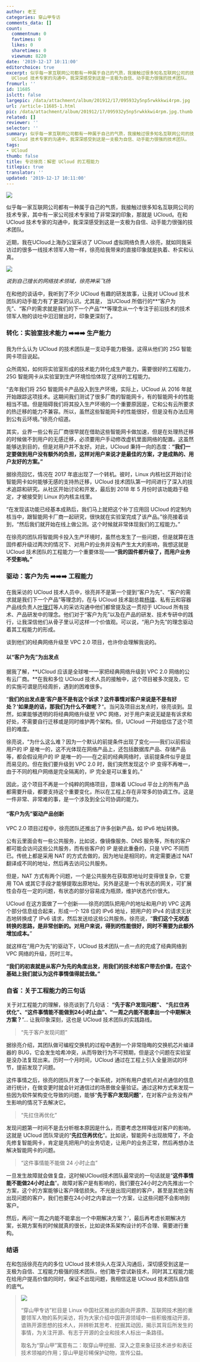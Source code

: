 ```yaml
---
author: 老王
categories: 穿山甲专访
comments_data: []
count:
  commentnum: 0
  favtimes: 0
  likes: 0
  sharetimes: 0
  viewnum: 8220
date: '2019-12-17 10:11:00'
editorchoice: true
excerpt: 似乎每一家互联网公司都有一种属于自己的气质，我接触过很多知名互联网公司的技术专家，其中有一家公司技术专家给了非常深的印象，那就是 UCloud。在和
  UCloud 技术专家的沟通中，我深深感受到这是一支极为自信、动手能力很强的技术团队。
fromurl: ''
id: 11685
islctt: false
largepic: /data/attachment/album/201912/17/095932y5np5rwkkkwi4rpm.jpg
url: /article-11685-1.html
pic: /data/attachment/album/201912/17/095932y5np5rwkkkwi4rpm.jpg.thumb.jpg
related: []
reviewer: ''
selector: ''
summary: 似乎每一家互联网公司都有一种属于自己的气质，我接触过很多知名互联网公司的技术专家，其中有一家公司技术专家给了非常深的印象，那就是 UCloud。在和
  UCloud 技术专家的沟通中，我深深感受到这是一支极为自信、动手能力很强的技术团队。
tags:
- UCloud
thumb: false
title: 专访徐亮：解密 UCloud 的工程能力
titlepic: true
translator: ''
updated: '2019-12-17 10:11:00'
---
```


![](/data/attachment/album/201912/17/095932y5np5rwkkkwi4rpm.jpg)


似乎每一家互联网公司都有一种属于自己的气质，我接触过很多知名互联网公司的技术专家，其中有一家公司技术专家给了非常深的印象，那就是 UCloud。在和 UCloud 技术专家的沟通中，我深深感受到这是一支极为自信、动手能力很强的技术团队。


近期，我在UCloud上海办公室采访了 UCloud 虚拟网络负责人徐亮，就如同我采访过的很多一线技术领军人物一样，徐亮给我带来的直接印象就是执着、朴实和认真。


![](/data/attachment/album/201912/17/095955h87dzxkh5weiixoi.jpg)


*说到自己擅长的网络技术领域，徐亮神采飞扬* 


在和他的谈话中，我听到了不少 UCloud 有趣的研发故事，让我对 UCloud 技术团队的动手能力有了更深的认识。尤其是， 当UCloud 所倡行的**“客户为先”、“客户的需求就是我们的下一个产品”**等理念从一个专注于前沿技术的技术领军人物的谈吐中汩汩冒出时，印象更深刻了。


### 转化：实验室技术能力 ➡️➡️➡️ 生产能力


我为什么认为 UCloud 的技术团队是一支动手能力极强，这得从他们的 25G 智能网卡项目说起。 


众所周知，如何将实验室形成的技术能力转化成生产能力，需要很好的工程能力，25G 智能网卡从实验室到生产环境恰恰体现了这样的工程能力。


“去年我们将 25G 智能网卡产品投入到生产环境，实际上，UCloud 从 2016 年就开始跟踪这项技术。这期间我们测试了很多厂商的智能网卡，有的智能网卡的性能相当不错。但是阻碍我们将其投入生产环境的一个重要原因是，它和公有云所要求的热迁移的能力不兼容。所以，虽然这些智能网卡的性能很好，但是没有办法应用到公有云环境。”徐亮介绍道。


其实，业界一些公有云厂商很早就在借助这些智能网卡做加速，但是在处理热迁移的时候做不到用户的无感迁移，必须要用户手动修改虚机里面网络的配置。这虽然能够达到目的，但是对用户并不友好。对此，UCloud 秉持一向的态度：**“我们一定要做到用户没有额外的负担，这样对用户来说才是最佳的方案，才是成熟的、用户友好的方案。”**


据徐亮回忆，情况在 2017 年底出现了一个转机。彼时，Linux 内核社区开始讨论智能网卡如何能够无感的支持热迁移，UCloud 技术团队第一时间进行了深入的技术追踪和研究。从社区开始讨论和开发，最后到 2018 年 5 月份时该功能趋于稳定，才被接受到 Linux 的内核主线里。


“在发现该功能已经基本成熟后，我们马上就把这个补丁应用回 UCloud 的定制内核当中，跟智能网卡厂商一起研究，很快就在实验室完成了该产品。”徐亮接着谈到，“然后我们就开始在线上做公测。这个时候就非常体现我们的工程能力。”


在徐亮的团队将智能网卡投入生产环境时，虽然也发生了一些问题，但是就算在连固件都升级过两次的情况下、对用户的业务并没有产生太大的影响，我想这就是 UCloud 技术团队的工程能力一个重要体现——**“我的固件都升级了，而用户业务不受影响。”**


### 驱动：客户为先 ➡️➡️➡️ 工程能力


在我采访的 UCloud 技术人员中，徐亮并不是第一个提到“客户为先”、“客户的需求就是我们下一个产品”等理念的，在与 UCloud 技术副总裁[杨镭](/article-10744-1.html)、私有云和容器产品线负责人[叶理灯](/article-10971-1.html)等人的采访沟通中他们都曾提及这一贯彻于 UCloud 所有技术、产品研发中的理念。他们对于“客户为先”以及在产品的研发、技术专研中的践行，让我深信他们从骨子里认可这样一个价值观。可以说，“用户为先”的理念驱动着其工程能力的形成。


谈到他们的经典网络升级至 VPC 2.0 项目，也许你会理解我说的。


#### 以“客户为先”为出发点


据我了解，**UCloud 应该是全球唯一一家把经典网络升级到 VPC 2.0 网络的公有云厂商。**在我和多位 UCloud 技术人员的接触中，这个项目被多次提及，它的实施可谓是历经周折，遇到的困难很多。


“**我们的出发点是‘客户是不是有这个诉求？这件事情对客户来说是不是有好处？’如果是的话，那我们为什么不做呢？**“。当问及项目出发点时，徐亮谈到。显然，如果能够透明的将经典网络升级至 VPC 网络，对于用户来说无疑是有诉求和好处，不需要自行迁移或是同时维护两个架构。但，UCloud 一开始低估了这个项目的难度。


徐亮说，“为什么这么难？因为一个默认的前提条件出现了变化——我们以前假设用户的 IP 是唯一的，这不光体现在网络产品上，还包括数据库产品、存储产品等，都会假设用户的 IP 是唯一的——在之前的经典网络时，该前提条件似乎是显而易见的。但在我们要升级到 VPC 2.0 时，我们突然发现这个 IP 变得不再唯一，由于不同的租户网络是完全隔离的，IP 完全是可以重复的。” 


因此，这个项目不再是一个纯粹的网络项目，意味着 UCloud 平台上的所有产品都需要升级，都要支持这个重要变化，所以在工程上存在非常多的协调工作。这是一件非常、非常难的事，是一个涉及到全公司协调的能力。


#### “客户为先”驱动产品创新


VPC 2.0 项目过程中，徐亮团队还推出了许多创新产品，如 IPv6 地址转换。


公有云里面会有一些公共服务，比如说，像镜像服务、DNS 服务等，所有的客户都可能会访问这些公共服务，而有些客户的 IP 是彼此重叠的，只是 VPC 不同而已。传统上都是采用 NAT 的方式去做的，因为地址是相同的，肯定需要通过 NAT 翻译成不同的地址，然后再去访问公共服务。


但是，NAT 方式有两个问题，一个是公共服务在获取原地址时变得很复杂，它要用 TOA 或其它手段才能够提取出原地址。另外是这是一个有状态的网关，可扩展性会存在一定的问题，有状态的部分容易成为瓶颈，维护状态代价很大。


UCloud 在这方面做了一个创新——徐亮的团队把用户的地址和用户的 VPC 这两个部分信息组合起来，形成一个 128 位的 IPv6 地址，把用户的 IPv4 的请求无状态地转换成了 IPv6 请求，然后发送给这些公共服务。徐亮说，“**我们这个无状态转换的思路，是非常创新的。对用户来说，得到的性能很好，同时不需要为此额外增加成本。**”


就这样在“用户为先”的驱动下，UCloud 技术团队一点一点的完成了经典网络到 VPC 网络的升级，历时三年。


**“我们的初衷就是从客户为先的角度出发，用我们的技术给客户带去价值，在这个基础上我们就认为这件事情值得就去做。”**


### 自省：关于工程能力的三句话


关于对工程能力的理解，徐亮谈到了几句话： **“先于客户发现问题”、 “先扛住再优化”、“这件事情能不能做到24小时止血”、“一周之内能不能拿出一个中期解决方案？**”… 让我印象深刻，这也是 UCloud 技术团队的实践路线。



> 
> “先于客户发现问题”
> 
> 
> 


据徐亮介绍，其团队做可编程交换机的过程中遇到一个非常隐晦的交换机芯片编译器的 BUG，它会发生哈希冲突，从而导致行为不可预期，但是这个问题在实验室是没办法复现出来。历时一个月时间，UCloud 通过在工程上引入全量测试的环节，提前发现了问题。 


这件事情之后，徐亮的团队开发了一个新系统，对所有用户虚机点对点通信的信息进行统计，在做变更时就会针对通信过的场景做全量验证。通过这种方式来发现一些因为软件架构变化导致的问题，能够“**先于客户发现问题**”，在对客户业务没有产生影响的情况下去解决它。



> 
> “先扛住再优化”
> 
> 
> 


发现问题第一时间不是去分析根本原因是什么，而要考虑怎样降低对客户的影响，这就是 UCloud 团队常说的“**先扛住再优化**”。比如说，智能网卡出现故障了，不会先修复智能网卡，肯定是先把用户的业务切走，让用户的业务正常，然后再想办法解决智能网卡的问题。 



> 
> “这件事情能不能做 24 小时止血” 
> 
> 
> 


一旦发生故障就会做复盘，这时候UCloud技术团队最常说的一句话就是“**这件事情能不能做24小时止血**”。故障对客户是有影响的，我们要在24小时之内先推出一个方案，这个的方案能够让客户降低损失。不光是出现问题的客户，甚至是其他没有出现问题的客户，我们也要在24小时之内拿出一个方案，让这些问题不会影响到客户。


然后，再问‘一周之内能不能拿出一个中期解决方案？’，最后再考虑长期解决方案，长期方案有的时候就真的很长，比如说体系架构设计的不合理、需要进行重构。 


### 结语


在和包括徐亮在内的多位 UCloud 技术领头人在深入沟通后，深切感受到这是一支极为自信、工程能力极强的技术团队，他们敢于尝试新技术，同时其工程能力能在给用户提高价值的同时，保证不出现问题，我相信这是 UCloud 技术团队自信的底气。


 



> 
> ![](/data/attachment/album/201912/17/100903yvf1r1f8ggcoioi6.png)
> 
> 
> “穿山甲专访”栏目是 Linux 中国社区推出的面向开源界、互联网技术圈的重要领军人物的系列采访，将为大家介绍中国开源领域中一些积极推动开源，谙熟开源思想的技术人，并辨析其思考、挖掘其动因，揭示其背后所发生的事情，为关注开源、有志于开源的企业和技术人标出一条路径。
> 
> 
> 取名为“穿山甲”寓意有二：取穿山甲挖掘、深入之意来象征技术进步和表征技术领袖的作用；穿山甲是珍稀保护动物，宣传公益。 
> 
> 
>